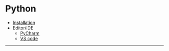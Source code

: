 # Python

+ [Installation](https://www.python.org/downloads)
+ Editor/IDE
  - [PyCharm](https://www.jetbrains.com/pycharm/download)
  - [VS code](https://code.visualstudio.com/download)
***
